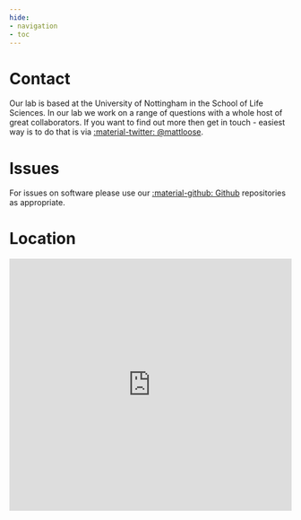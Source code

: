 ```yaml
---
hide:
- navigation
- toc
---
```


# Contact

Our lab is based at the University of Nottingham in the School of Life Sciences. In our lab we work on a range of questions with a whole host of great collaborators. If you want to find out more then get in touch - easiest way is to do that is via [:material-twitter: @mattloose](http://www.twitter.com/mattloose).

# Issues

For issues on software please use our [:material-github: Github](https://github.com/LooseLab) repositories as appropriate.

# Location

<!-- <p>
D106, QMC<br>
School of Life Science<br>
University of Nottingham<br>
Nottingham NG7 2UH
</p> -->


<iframe src="https://www.google.com/maps/embed?pb=!1m18!1m12!1m3!1d2404.23246955502!2d-1.189064672807709!3d52.9442399721754!2m3!1f0!2f0!3f0!3m2!1i1024!2i768!4f13.1!3m3!1m2!1s0x4879c2101744d803%3A0xe50a63cc59d94753!2sQueen&#39;s%20Medical%20Centre!5e0!3m2!1sen!2suk!4v1718572342093!5m2!1sen!2suk" width="100%" height="450" style="border:0;" allowfullscreen="" loading="lazy" referrerpolicy="no-referrer-when-downgrade"></iframe>